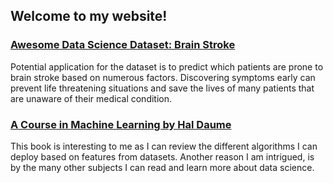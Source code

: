 ## Welcome to my website!

### [Awesome Data Science Dataset: Brain Stroke](https://www.kaggle.com/datasets/jillanisofttech/brain-stroke-dataset)
Potential application for the dataset is to predict which patients are prone to brain stroke based on numerous factors. Discovering symptoms early can prevent life threatening situations and save the lives of many patients that are unaware of their medical condition.

### [A Course in Machine Learning by Hal Daume](http://ciml.info/)
This book is interesting to me as I can review the different algorithms I can deploy based on features from datasets. Another reason I am intrigued, is by the many other subjects I can read and learn more about data science.
